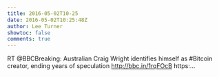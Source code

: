 ```yaml
---
title: 2016-05-02T10-25
date: 2016-05-02T10:25:48Z
author: Lee Turner
showtoc: false
comments: true
---
```


RT @BBCBreaking: Australian Craig Wright identifies himself as #Bitcoin creator, ending years of speculation http://bbc.in/1rqFOcB https:…

